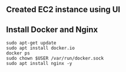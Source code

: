 ## Created EC2 instance using UI

## Install Docker and Nginx
```
sudo apt-get update
sudo apt install docker.io
docker ps
sudo chown $USER /var/run/docker.sock
sudo apt install nginx -y
```
